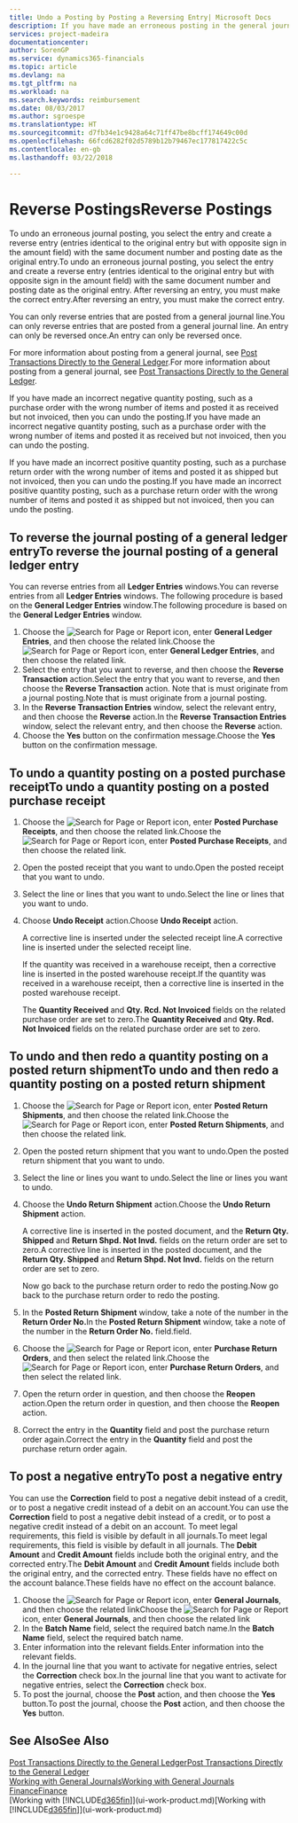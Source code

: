 ```yaml
---
title: Undo a Posting by Posting a Reversing Entry| Microsoft Docs
description: If you have made an erroneous posting in the general journal, then you can use the Reverse Transaction function to undo the posting with a correct audit trail.
services: project-madeira
documentationcenter: 
author: SorenGP
ms.service: dynamics365-financials
ms.topic: article
ms.devlang: na
ms.tgt_pltfrm: na
ms.workload: na
ms.search.keywords: reimbursement
ms.date: 08/03/2017
ms.author: sgroespe
ms.translationtype: HT
ms.sourcegitcommit: d7fb34e1c9428a64c71ff47be8bcff174649c00d
ms.openlocfilehash: 66fcd6282f02d5789b12b79467ec177817422c5c
ms.contentlocale: en-gb
ms.lasthandoff: 03/22/2018

---
```

# <a name="reverse-postings"></a><span data-ttu-id="de3a2-103">Reverse Postings</span><span class="sxs-lookup"><span data-stu-id="de3a2-103">Reverse Postings</span></span>
<span data-ttu-id="de3a2-104">To undo an erroneous journal posting, you select the entry and create a reverse entry (entries identical to the original entry but with opposite sign in the amount field) with the same document number and posting date as the original entry.</span><span class="sxs-lookup"><span data-stu-id="de3a2-104">To undo an erroneous journal posting, you select the entry and create a reverse entry (entries identical to the original entry but with opposite sign in the amount field) with the same document number and posting date as the original entry.</span></span> <span data-ttu-id="de3a2-105">After reversing an entry, you must make the correct entry.</span><span class="sxs-lookup"><span data-stu-id="de3a2-105">After reversing an entry, you must make the correct entry.</span></span>

<span data-ttu-id="de3a2-106">You can only reverse entries that are posted from a general journal line.</span><span class="sxs-lookup"><span data-stu-id="de3a2-106">You can only reverse entries that are posted from a general journal line.</span></span> <span data-ttu-id="de3a2-107">An entry can only be reversed once.</span><span class="sxs-lookup"><span data-stu-id="de3a2-107">An entry can only be reversed once.</span></span>

<span data-ttu-id="de3a2-108">For more information about posting from a general journal, see [Post Transactions Directly to the General Ledger](finance-how-post-transactions-directly.md).</span><span class="sxs-lookup"><span data-stu-id="de3a2-108">For more information about posting from a general journal, see [Post Transactions Directly to the General Ledger](finance-how-post-transactions-directly.md).</span></span>

<span data-ttu-id="de3a2-109">If you have made an incorrect negative quantity posting, such as a purchase order with the wrong number of items and posted it as received but not invoiced, then you can undo the posting.</span><span class="sxs-lookup"><span data-stu-id="de3a2-109">If you have made an incorrect negative quantity posting, such as a purchase order with the wrong number of items and posted it as received but not invoiced, then you can undo the posting.</span></span>

<span data-ttu-id="de3a2-110">If you have made an incorrect positive quantity posting, such as a purchase return order with the wrong number of items and posted it as shipped but not invoiced, then you can undo the posting.</span><span class="sxs-lookup"><span data-stu-id="de3a2-110">If you have made an incorrect positive quantity posting, such as a purchase return order with the wrong number of items and posted it as shipped but not invoiced, then you can undo the posting.</span></span>   

## <a name="to-reverse-the-journal-posting-of-a-general-ledger-entry"></a><span data-ttu-id="de3a2-111">To reverse the journal posting of a general ledger entry</span><span class="sxs-lookup"><span data-stu-id="de3a2-111">To reverse the journal posting of a general ledger entry</span></span>
<span data-ttu-id="de3a2-112">You can reverse entries from all **Ledger Entries** windows.</span><span class="sxs-lookup"><span data-stu-id="de3a2-112">You can reverse entries from all **Ledger Entries** windows.</span></span> <span data-ttu-id="de3a2-113">The following procedure is based on the **General Ledger Entries** window.</span><span class="sxs-lookup"><span data-stu-id="de3a2-113">The following procedure is based on the **General Ledger Entries** window.</span></span>
1. <span data-ttu-id="de3a2-114">Choose the ![Search for Page or Report](media/ui-search/search_small.png "Search for Page or Report icon") icon, enter **General Ledger Entries**, and then choose the related link.</span><span class="sxs-lookup"><span data-stu-id="de3a2-114">Choose the ![Search for Page or Report](media/ui-search/search_small.png "Search for Page or Report icon") icon, enter **General Ledger Entries**, and then choose the related link.</span></span>
2. <span data-ttu-id="de3a2-115">Select the entry that you want to reverse, and then choose the **Reverse Transaction** action.</span><span class="sxs-lookup"><span data-stu-id="de3a2-115">Select the entry that you want to reverse, and then choose the **Reverse Transaction** action.</span></span> <span data-ttu-id="de3a2-116">Note that is must originate from a journal posting.</span><span class="sxs-lookup"><span data-stu-id="de3a2-116">Note that is must originate from a journal posting.</span></span>
3. <span data-ttu-id="de3a2-117">In the **Reverse Transaction Entries** window, select the relevant entry, and then choose the **Reverse** action.</span><span class="sxs-lookup"><span data-stu-id="de3a2-117">In the **Reverse Transaction Entries** window, select the relevant entry, and then choose the **Reverse** action.</span></span>
4. <span data-ttu-id="de3a2-118">Choose the **Yes** button on the confirmation message.</span><span class="sxs-lookup"><span data-stu-id="de3a2-118">Choose the **Yes** button on the confirmation message.</span></span>

## <a name="to-undo-a-quantity-posting-on-a-posted-purchase-receipt"></a><span data-ttu-id="de3a2-119">To undo a quantity posting on a posted purchase receipt</span><span class="sxs-lookup"><span data-stu-id="de3a2-119">To undo a quantity posting on a posted purchase receipt</span></span>  

1.  <span data-ttu-id="de3a2-120">Choose the ![Search for Page or Report](media/ui-search/search_small.png "Search for Page or Report icon") icon, enter **Posted Purchase Receipts**, and then choose the related link.</span><span class="sxs-lookup"><span data-stu-id="de3a2-120">Choose the ![Search for Page or Report](media/ui-search/search_small.png "Search for Page or Report icon") icon, enter **Posted Purchase Receipts**, and then choose the related link.</span></span>  
2.  <span data-ttu-id="de3a2-121">Open the posted receipt that you want to undo.</span><span class="sxs-lookup"><span data-stu-id="de3a2-121">Open the posted receipt that you want to undo.</span></span>  
3.  <span data-ttu-id="de3a2-122">Select the line or lines that you want to undo.</span><span class="sxs-lookup"><span data-stu-id="de3a2-122">Select the line or lines that you want to undo.</span></span>  
4.  <span data-ttu-id="de3a2-123">Choose **Undo Receipt** action.</span><span class="sxs-lookup"><span data-stu-id="de3a2-123">Choose **Undo Receipt** action.</span></span>

    <span data-ttu-id="de3a2-124">A corrective line is inserted under the selected receipt line.</span><span class="sxs-lookup"><span data-stu-id="de3a2-124">A corrective line is inserted under the selected receipt line.</span></span>  

    <span data-ttu-id="de3a2-125">If the quantity was received in a warehouse receipt, then a corrective line is inserted in the posted warehouse receipt.</span><span class="sxs-lookup"><span data-stu-id="de3a2-125">If the quantity was received in a warehouse receipt, then a corrective line is inserted in the posted warehouse receipt.</span></span>  

    <span data-ttu-id="de3a2-126">The **Quantity Received** and **Qty. Rcd. Not Invoiced** fields on the related purchase order are set to zero.</span><span class="sxs-lookup"><span data-stu-id="de3a2-126">The **Quantity Received** and **Qty. Rcd. Not Invoiced** fields on the related purchase order are set to zero.</span></span>

## <a name="to-undo-and-then-redo-a-quantity-posting-on-a-posted-return-shipment"></a><span data-ttu-id="de3a2-127">To undo and then redo a quantity posting on a posted return shipment</span><span class="sxs-lookup"><span data-stu-id="de3a2-127">To undo and then redo a quantity posting on a posted return shipment</span></span>

1.  <span data-ttu-id="de3a2-128">Choose the ![Search for Page or Report](media/ui-search/search_small.png "Search for Page or Report icon") icon, enter **Posted Return Shipments**, and then choose the related link.</span><span class="sxs-lookup"><span data-stu-id="de3a2-128">Choose the ![Search for Page or Report](media/ui-search/search_small.png "Search for Page or Report icon") icon, enter **Posted Return Shipments**, and then choose the related link.</span></span>  
2.  <span data-ttu-id="de3a2-129">Open the posted return shipment that you want to undo.</span><span class="sxs-lookup"><span data-stu-id="de3a2-129">Open the posted return shipment that you want to undo.</span></span>
3. <span data-ttu-id="de3a2-130">Select the line or lines you want to undo.</span><span class="sxs-lookup"><span data-stu-id="de3a2-130">Select the line or lines you want to undo.</span></span>  

4.  <span data-ttu-id="de3a2-131">Choose the **Undo Return Shipment** action.</span><span class="sxs-lookup"><span data-stu-id="de3a2-131">Choose the **Undo Return Shipment** action.</span></span>  

    <span data-ttu-id="de3a2-132">A corrective line is inserted in the posted document, and the **Return Qty. Shipped** and **Return Shpd. Not Invd.** fields on the return order are set to zero.</span><span class="sxs-lookup"><span data-stu-id="de3a2-132">A corrective line is inserted in the posted document, and the **Return Qty. Shipped** and **Return Shpd. Not Invd.** fields on the return order are set to zero.</span></span>  

    <span data-ttu-id="de3a2-133">Now go back to the purchase return order to redo the posting.</span><span class="sxs-lookup"><span data-stu-id="de3a2-133">Now go back to the purchase return order to redo the posting.</span></span>  

5.  <span data-ttu-id="de3a2-134">In the **Posted Return Shipment** window, take a note of the number in the **Return Order No.**</span><span class="sxs-lookup"><span data-stu-id="de3a2-134">In the **Posted Return Shipment** window, take a note of the number in the **Return Order No.**</span></span> <span data-ttu-id="de3a2-135">field.</span><span class="sxs-lookup"><span data-stu-id="de3a2-135">field.</span></span>  
6.  <span data-ttu-id="de3a2-136">Choose the ![Search for Page or Report](media/ui-search/search_small.png "Search for Page or Report icon") icon, enter **Purchase Return Orders**, and then select the related link.</span><span class="sxs-lookup"><span data-stu-id="de3a2-136">Choose the ![Search for Page or Report](media/ui-search/search_small.png "Search for Page or Report icon") icon, enter **Purchase Return Orders**, and then select the related link.</span></span>  
7.  <span data-ttu-id="de3a2-137">Open the return order in question, and then choose the **Reopen** action.</span><span class="sxs-lookup"><span data-stu-id="de3a2-137">Open the return order in question, and then choose the **Reopen** action.</span></span>  
8.  <span data-ttu-id="de3a2-138">Correct the entry in the **Quantity** field and post the purchase return order again.</span><span class="sxs-lookup"><span data-stu-id="de3a2-138">Correct the entry in the **Quantity** field and post the purchase return order again.</span></span>  

## <a name="to-post-a-negative-entry"></a><span data-ttu-id="de3a2-139">To post a negative entry</span><span class="sxs-lookup"><span data-stu-id="de3a2-139">To post a negative entry</span></span>  
<span data-ttu-id="de3a2-140">You can use the **Correction** field to post a negative debit instead of a credit, or to post a negative credit instead of a debit on an account.</span><span class="sxs-lookup"><span data-stu-id="de3a2-140">You can use the **Correction** field to post a negative debit instead of a credit, or to post a negative credit instead of a debit on an account.</span></span> <span data-ttu-id="de3a2-141">To meet legal requirements, this field is visible by default in all journals.</span><span class="sxs-lookup"><span data-stu-id="de3a2-141">To meet legal requirements, this field is visible by default in all journals.</span></span> <span data-ttu-id="de3a2-142">The **Debit Amount** and **Credit Amount** fields include both the original entry, and the corrected entry.</span><span class="sxs-lookup"><span data-stu-id="de3a2-142">The **Debit Amount** and **Credit Amount** fields include both the original entry, and the corrected entry.</span></span> <span data-ttu-id="de3a2-143">These fields have no effect on the account balance.</span><span class="sxs-lookup"><span data-stu-id="de3a2-143">These fields have no effect on the account balance.</span></span>  

1.  <span data-ttu-id="de3a2-144">Choose the ![Search for Page or Report](media/ui-search/search_small.png "Search for Page or Report icon") icon, enter **General Journals**, and then choose the related link</span><span class="sxs-lookup"><span data-stu-id="de3a2-144">Choose the ![Search for Page or Report](media/ui-search/search_small.png "Search for Page or Report icon") icon, enter **General Journals**, and then choose the related link</span></span>  
2.  <span data-ttu-id="de3a2-145">In the **Batch Name** field, select the required batch name.</span><span class="sxs-lookup"><span data-stu-id="de3a2-145">In the **Batch Name** field, select the required batch name.</span></span>  
3.  <span data-ttu-id="de3a2-146">Enter information into the relevant fields.</span><span class="sxs-lookup"><span data-stu-id="de3a2-146">Enter information into the relevant fields.</span></span>  
4.  <span data-ttu-id="de3a2-147">In the journal line that you want to activate for negative entries, select the **Correction** check box.</span><span class="sxs-lookup"><span data-stu-id="de3a2-147">In the journal line that you want to activate for negative entries, select the **Correction** check box.</span></span>  
5.  <span data-ttu-id="de3a2-148">To post the journal, choose the **Post** action, and then choose the **Yes** button.</span><span class="sxs-lookup"><span data-stu-id="de3a2-148">To post the journal, choose the **Post** action, and then choose the **Yes** button.</span></span>

## <a name="see-also"></a><span data-ttu-id="de3a2-149">See Also</span><span class="sxs-lookup"><span data-stu-id="de3a2-149">See Also</span></span>
[<span data-ttu-id="de3a2-150">Post Transactions Directly to the General Ledger</span><span class="sxs-lookup"><span data-stu-id="de3a2-150">Post Transactions Directly to the General Ledger</span></span>](finance-how-post-transactions-directly.md)  
[<span data-ttu-id="de3a2-151">Working with General Journals</span><span class="sxs-lookup"><span data-stu-id="de3a2-151">Working with General Journals</span></span>](ui-work-general-journals.md)  
[<span data-ttu-id="de3a2-152">Finance</span><span class="sxs-lookup"><span data-stu-id="de3a2-152">Finance</span></span>](finance.md)  
<span data-ttu-id="de3a2-153">[Working with [!INCLUDE[d365fin](includes/d365fin_md.md)]](ui-work-product.md)</span><span class="sxs-lookup"><span data-stu-id="de3a2-153">[Working with [!INCLUDE[d365fin](includes/d365fin_md.md)]](ui-work-product.md)</span></span>  

